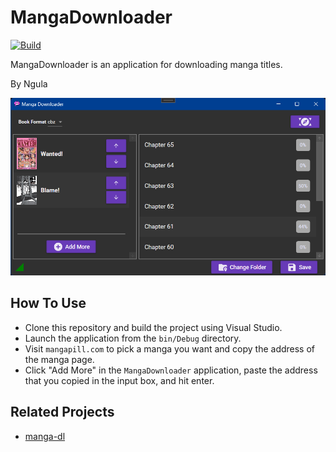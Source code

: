 # MangaDownloader

[![Build](https://github.com/B3zaleel/MangaDownloader/actions/workflows/build.yml/badge.svg)](https://github.com/B3zaleel/MangaDownloader/actions/workflows/build.yml)

MangaDownloader is an application for downloading manga titles. 

By Ngula

![A screenshot of MangaDownloader XAMLUI](src/UI/Assets/Screenshot.png)

## How To Use

+ Clone this repository and build the project using Visual Studio.
+ Launch the application from the `bin/Debug` directory.
+ Visit `mangapill.com` to pick a manga you want and copy the address of the manga page.
+ Click "Add More" in the `MangaDownloader` application, paste the address that you copied in the input box, and hit enter.

## Related Projects

+ [manga-dl](http://github.com/B3zaleel/manga-dl)
